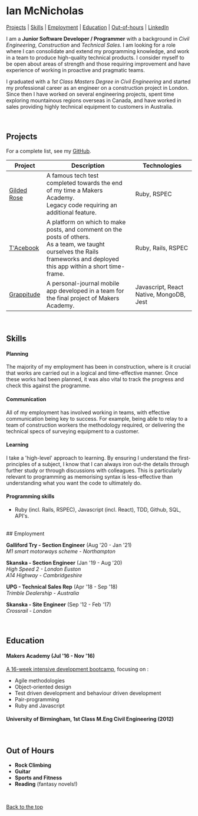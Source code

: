 # Ian McNicholas #

[Projects](#projects) | [Skills](#skills) | [Employment](#employment) | [Education](#education) | [Out-of-hours](#out-of-hours) | [LinkedIn](https://www.linkedin.com/in/ian-mcnicholas-7a97a8175/)

I am a **Junior Software Developer / Programmer** with a background in *Civil Engineering*, *Construction* and *Technical Sales*.  I am looking for a role where I can consolidate and extend my programming knowledge, and work in a team to produce high-quality technical products.  I consider myself to be open about areas of strength and those requiring improvement and have experience of working in proactive and pragmatic teams.

I graduated with a *1st Class Masters Degree in Civil Engineering* and started my professional career as an engineer on a construction project in London.  Since then I have worked on several engineering projects, spent time exploring mountainous regions overseas in Canada, and have worked in sales providing highly technical equipment to customers in Australia.

<br>

## Projects

For a complete list, see my [GitHub](https://github.com/ianmcnicholas?tab=repositories).

| Project   | Description | Technologies |
|---        |---         |---           |
| [Gilded Rose](https://github.com/ianmcnicholas/GildedRose-Ruby) | A famous tech test completed towards the end of my time a Makers Academy.  <br> Legacy code requiring an additional feature.  | Ruby, RSPEC |
|[T'Acebook](https://github.com/ianmcnicholas/acebook-team.1)| A platform on which to make posts, and comment on the posts of others.  <br> As a team, we taught ourselves the Rails frameworks and deployed this app within a short time-frame. | Ruby, Rails, RSPEC|
| [Grappitude](https://github.com/kasey-purvor/Grappitude) | A personal-journal mobile app developed in a team for the final project of Makers Academy. | Javascript, React Native, MongoDB, Jest |

<br>

## Skills

#### Planning

The majority of my employment has been in construction, where is it crucial that works are carried out in a logical and time-effective manner.  Once these works had been planned, it was also vital to track the progress and check this against the programme.

#### Communication

All of my employment has involved working in teams, with effective communication being key to success.  For example, being able to relay to a team of construction workers the methodology required, or delivering the technical specs of surveying equipment to a customer.

#### Learning

I take a 'high-level' approach to learning.  By ensuring I understand the first-principles of a subject, I know that I can always iron out-the details through further study or through discussions with colleagues.  This is particularly relevant to programming as memorising syntax is less-effective than understanding what you want the code to ultimately do.

#### Programming skills

- Ruby (incl. Rails, RSPEC), Javascript (incl. React), TDD, Github, SQL, API's.
<br>
## Employment

**Galliford Try - Section Engineer** (Aug '20 - Jan '21)    
*M1 smart motorways scheme - Northampton*  

**Skanska - Section Engineer** (Jan '19 - Aug '20)    
*High Speed 2 - London Euston* <br>
*A14 Highway - Cambridgeshire*

**UPG - Technical Sales Rep** (Apr '18 - Sep '18)   
*Trimble Dealership - Australia*

**Skanska - Site Engineer** (Sep '12 - Feb '17)    
*Crossrail - London*

<br>

## Education

#### Makers Academy (Jul '16 - Nov '16)

[A 16-week intensive development bootcamp](https://makers.tech/), focusing on :

- Agile methodologies
- Object-oriented design
- Test driven development and behaviour driven development
- Pair-programming
- Ruby and Javascript

#### University of Birmingham, 1st Class M.Eng Civil Engineering (2012)

<br>

## Out of Hours

* **Rock Climbing**
* **Guitar**
* **Sports and Fitness**
* **Reading** (fantasy novels!)

<br>

[Back to the top](#ian-mcnicholas)
